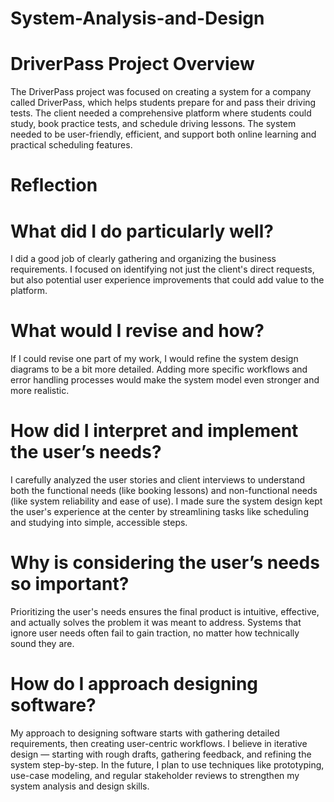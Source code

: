 # System-Analysis-and-Design

# DriverPass Project Overview

The DriverPass project was focused on creating a system for a company called DriverPass, which helps students prepare for and pass their driving tests. The client needed a comprehensive platform where students could study, book practice tests, and schedule driving lessons. The system needed to be user-friendly, efficient, and support both online learning and practical scheduling features.

# Reflection

# What did I do particularly well?
I did a good job of clearly gathering and organizing the business requirements. I focused on identifying not just the client's direct requests, but also potential user experience improvements that could add value to the platform.

# What would I revise and how?
If I could revise one part of my work, I would refine the system design diagrams to be a bit more detailed. Adding more specific workflows and error handling processes would make the system model even stronger and more realistic.

# How did I interpret and implement the user’s needs?
I carefully analyzed the user stories and client interviews to understand both the functional needs (like booking lessons) and non-functional needs (like system reliability and ease of use). I made sure the system design kept the user's experience at the center by streamlining tasks like scheduling and studying into simple, accessible steps.

# Why is considering the user’s needs so important?
Prioritizing the user's needs ensures the final product is intuitive, effective, and actually solves the problem it was meant to address. Systems that ignore user needs often fail to gain traction, no matter how technically sound they are.

# How do I approach designing software?
My approach to designing software starts with gathering detailed requirements, then creating user-centric workflows. I believe in iterative design — starting with rough drafts, gathering feedback, and refining the system step-by-step. In the future, I plan to use techniques like prototyping, use-case modeling, and regular stakeholder reviews to strengthen my system analysis and design skills.
